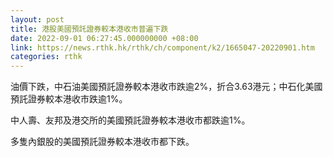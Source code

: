 ```yaml
---
layout: post
title: 港股美國預託證券較本港收市普遍下跌
date: 2022-09-01 06:27:45.000000000 +08:00
link: https://news.rthk.hk/rthk/ch/component/k2/1665047-20220901.htm
categories: rthk
---
```


油價下跌，中石油美國預託證券較本港收市跌逾2%，折合3.63港元；中石化美國預託證券較本港收市跌逾1%。

中人壽、友邦及港交所的美國預託證券較本港收市都跌逾1%。

多隻內銀股的美國預託證券較本港收市都下跌。
